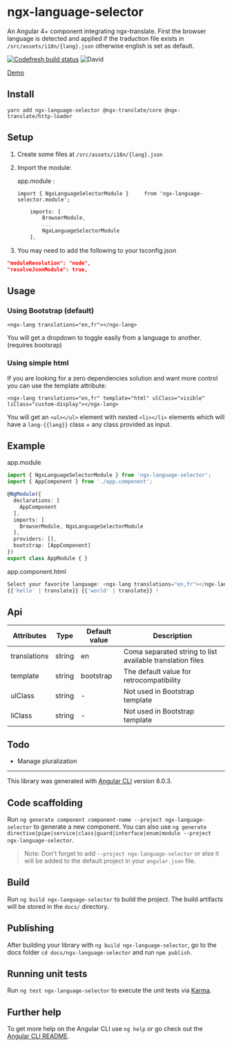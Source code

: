 # ngx-language-selector

An Angular 4+ component integrating ngx-translate.
First the browser language is detected and applied if the traduction file exists in `/src/assets/i18n/{lang}.json` otherwise english is set as default.

[![Codefresh build status]( https://g.codefresh.io/api/badges/pipeline/fbaldo31/ngx-language-selector%2Fngx-language-selector?key=eyJhbGciOiJIUzI1NiJ9.NWM2MTFjNmMxMmE5NTYyZTZhYWQ3YTRl.S6H0kL3RuTkulI3shIONacgTBojrmumEo9peBrC4buw&type=cf-1)]( https%3A%2F%2Fg.codefresh.io%2Fpipelines%2Fngx-language-selector%2Fbuilds%3Ffilter%3Dtrigger%3Abuild~Build%3Bpipeline%3A5e5430b1a284e042ae2eaabf~ngx-language-selector)  ![David](https://img.shields.io/david/fbaldo31/ngx-language-selector.svg)

[Demo](https://fbaldo31.github.io/ngx-language-selector/)

## Install

`yarn add ngx-language-selector @ngx-translate/core @ngx-translate/http-loader`

## Setup

1. Create some files at `/src/assets/i18n/{lang}.json`

2. Import the module:

    app.module :

    `import { NgxLanguageSelectorModule }     from 'ngx-language-selector.module';`

    ```ts
        imports: [
            BrowserModule,
            ...
            NgxLanguageSelectorModule
        ],
    ```
  
3. You may need to add the following to your tsconfig.json

```json
"moduleResolution": "node",
"resolveJsonModule": true,
```

## Usage

### Using Bootstrap (default)

`<ngx-lang translations="en,fr"></ngx-lang>`

You will get a dropdown to toggle easily from a language to another. (requires bootsrap)

### Using simple html

If you are looking for a zero dependencies solution and want more control you can use the template attribute:

`<ngx-lang translations="en,fr" template="html" ulClass="visible" liClass="custom-display"></ngx-lang>`

You will get an `<ul></ul>` element with nested `<li></li>` elements which will have a `lang-{{lang}}` class + any class provided as input.

## Example

app.module

```ts
import { NgxLanguageSelectorModule } from 'ngx-language-selector';
import { AppComponent } from './app.component';

@NgModule({
  declarations: [
    AppComponent
  ],
  imports: [
    BrowserModule, NgxLanguageSelectorModule
  ],
  providers: [],
  bootstrap: [AppComponent]
})
export class AppModule { }
```

app.component.html

```ts
Select your favorite language: <ngx-lang translations="en,fr"></ngx-lang>
{{'hello' | translate}} {{'world' | translate}} !
```

## Api

Attributes|Type|Default value|Description
----------|----|-------------|-----------
translations|string|en|Coma separated string to list available translation files|
template|string|bootstrap|The default value for retrocompatibility|
ulClass|string| - |Not used in Bootstrap template|
liClass|string| - |Not used in Bootstrap template|

## Todo

- Manage pluralization

----------------------------------------

This library was generated with [Angular CLI](https://github.com/angular/angular-cli) version 8.0.3.

## Code scaffolding

Run `ng generate component component-name --project ngx-language-selector` to generate a new component. You can also use `ng generate directive|pipe|service|class|guard|interface|enum|module --project ngx-language-selector`.
> Note: Don't forget to add `--project ngx-language-selector` or else it will be added to the default project in your `angular.json` file.

## Build

Run `ng build ngx-language-selector` to build the project. The build artifacts will be stored in the `docs/` directory.

## Publishing

After building your library with `ng build ngx-language-selector`, go to the docs folder `cd docs/ngx-language-selector` and run `npm publish`.

## Running unit tests

Run `ng test ngx-language-selector` to execute the unit tests via [Karma](https://karma-runner.github.io).

## Further help

To get more help on the Angular CLI use `ng help` or go check out the [Angular CLI README](https://github.com/angular/angular-cli/blob/master/README.md).
